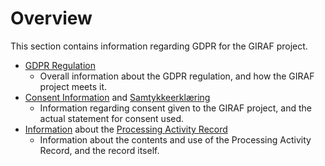 # Overview

This section contains information regarding GDPR for the GIRAF project.

- [GDPR Regulation](gdpr_regulation.md)
    - Overall information about the GDPR regulation, and how the GIRAF project meets it.
- [Consent Information](consent_information.md) and [Samtykkeerklæring](consent.md)
    - Information regarding consent given to the GIRAF project, and the actual statement for consent used.
- [Information](processing_activity_record_information.md) about the [Processing Activity Record](processing_activity_record.md)
    - Information about the contents and use of the Processing Activity Record, and the record itself.